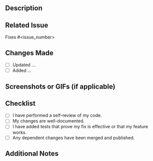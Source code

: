 ## Description
<!-- A clear and concise description of what this PR does. -->

## Related Issue
<!-- If this PR addresses an issue, please include the issue number. -->
Fixes #<issue_number>

## Changes Made
<!-- List the changes made in this PR. -->
- [ ] Updated ...
- [ ] Added ...

## Screenshots or GIFs (if applicable)
<!-- Add visual changes to better communicate your changes. -->

## Checklist
- [ ] I have performed a self-review of my code.
- [ ] My changes are well-documented.
- [ ] I have added tests that prove my fix is effective or that my feature works.
- [ ] Any dependent changes have been merged and published.

## Additional Notes
<!-- Add any other relevant information or context. -->
